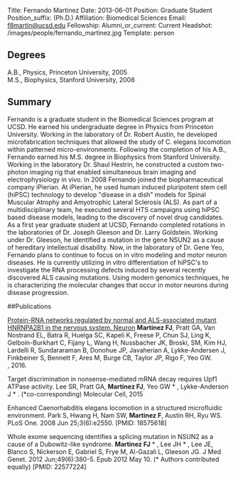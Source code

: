 Title: Fernando Martinez
Date: 2013-06-01
Position: Graduate Student
Position_suffix: (Ph.D.)
Affiliation: Biomedical Sciences
Email: f8martin@ucsd.edu
Fellowship: 
Alumni_or_current: Current
Headshot: /images/people/fernando_martinez.jpg
Template: person
<!-- Status: draft -->

## Degrees

A.B., Physics, Princeton University, 2005<br>
M.S., Biophysics, Stanford University, 2008<br>

## Summary

Fernando is a graduate student in the Biomedical Sciences program at UCSD. He earned his undergraduate degree in Physics from Princeton University. Working in the laboratory of Dr. Robert Austin, he developed microfabrication techniques that allowed the study of C. elegans locomotion within patterned micro-environments. Following the completion of his A.B., Fernando earned his M.S. degree in Biophysics from Stanford University. Working in the laboratory Dr. Shaul Hestrin, he constructed a custom two-photon imaging rig that enabled simultaneous brain imaging and electrophysiology in vivo. In 2008 Fernando joined the biopharmaceutical company iPierian. At iPierian, he used human induced pluripotent stem cell (hiPSC) technology to develop "disease in a dish" models for Spinal Muscular Atrophy and Amyotrophic Lateral Sclerosis (ALS). As part of a multidisciplinary team, he executed several HTS campaigns using hiPSC based disease models, leading to the discovery of novel drug candidates. As a first year graduate student at UCSD, Fernando completed rotations in the laboratories of Dr. Joseph Gleeson and Dr. Larry Goldstein. Working under Dr. Gleeson, he identified a mutation in the gene NSUN2 as a cause of hereditary intellectual disability. Now, in the laboratory of Dr. Gene Yeo, Fernando plans to continue to focus on in vitro modeling and motor neuron diseases. He is currently utilizing in vitro differentiation of hiPSC's to investigate the RNA processing defects induced by several recently discovered ALS causing mutations. Using modern genomics techniques, he is characterizing the molecular changes that occur in motor neurons during disease progression.

##Publications

[Protein-RNA networks regulated by normal and ALS-associated mutant HNRNPA2B1 in the nervous system. Neuron](/papers/2016/Martinez_neuron_2016.pdf) **Martinez FJ**, Pratt GA, Van Nostrand EL, Batra R, Huelga SC, Kapeli K, Freese P, Chun SJ, Ling K, Gelboin-Burkhart C, Fijany L, Wang H, Nussbacher JK, Broski, SM, Kim HJ, Lardelli R, Sundararaman B, Donohue JP, Javaherian A, Lykke-Andersen J, Finkbeiner S, Bennett F, Ares M, Burge CB, Taylor JP, Rigo F, Yeo GW.   
, 2016. 

Target discrimination in nonsense-mediated mRNA decay requires Upf1 ATPase activity. Lee SR, Pratt GA, **Martinez FJ**, Yeo GW * , Lykke-Anderson J * . (*co-corresponding)  Molecular Cell, 2015 

Enhanced Caenorhabditis elegans locomotion in a structured microfluidic environment. Park S, Hwang H, Nam SW, **Martinez F**, Austin RH, Ryu WS. PLoS One. 2008 Jun 25;3(6):e2550. [PMID: 18575618]

Whole exome sequencing identifies a splicing mutation in NSUN2 as a cause of a Dubowitz-like syndrome. **Martinez FJ** * , Lee JH * , Lee JE, Blanco S, Nickerson E, Gabriel S, Frye M, Al-Gazali L, Gleeson JG. J Med Genet. 2012 Jun;49(6):380-5. Epub 2012 May 10. (* Authors contributed equally) [PMID: 22577224]